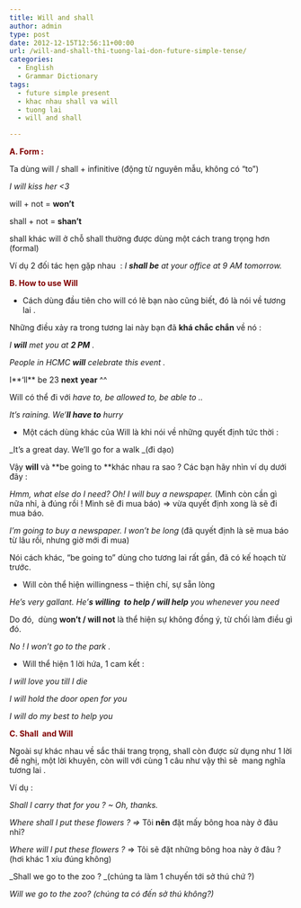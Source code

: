 ```yaml
---
title: Will and shall
author: admin
type: post
date: 2012-12-15T12:56:11+00:00
url: /will-and-shall-thi-tuong-lai-don-future-simple-tense/
categories:
  - English
  - Grammar Dictionary
tags:
  - future simple present
  - khac nhau shall va will
  - tuong lai
  - will and shall

---
```

<span style="color: #800000;" data-mce-mark="1"><strong>A. Form :</strong></span>

Ta dùng will / shall + infinitive (động từ nguyên mẫu, không có &#8220;to&#8221;)

_I will kiss her <3_

will + not = **won&#8217;t**

shall + not = **shan&#8217;t**

shall khác will ở chỗ shall thường được dùng một cách trang trọng hơn (formal)

Ví dụ 2 đối tác hẹn gặp nhau  : _I **shall be** at your office at 9 AM tomorrow._

<span style="color: #800000;" data-mce-mark="1"><strong>B. How to use Will </strong></span>

  * Cách dùng đầu tiên cho will có lẽ bạn nào cũng biết, đó là nói về tương lai .

Những điều xảy ra trong tương lai này bạn đã **khá chắc chắn** về nó :

_I **will** met you at **2 PM** ._

_People in HCMC **will** celebrate this event ._

I**&#8216;ll** be 23 **next** **year** ^^

Will có thể đi với _have to, be allowed to, be able to .._

_It&#8217;s raining. We&#8217;**ll have to** hurry_

  * <span style="line-height: 15px;" data-mce-mark="1">Một cách dùng khác của Will là khi nói về những quyết định tức thời :</span>

_It&#8217;s a great day. We&#8217;ll go for a walk _(đi dạo)

Vậy **will** và **be going to **khác nhau ra sao ? Các bạn hãy nhìn ví dụ dưới đây :

_Hmm, what else do I need? Oh! I will buy a newspaper._ (Mình còn cần gì nữa nhỉ, à đúng rồi ! Mình sẽ đi mua báo) => vừa quyết định xong là sẽ đi mua báo.

_I&#8217;m going to buy a newspaper. I won&#8217;t be long_ (đã quyết định là sẽ mua báo từ lâu rồi, nhưng giờ mới đi mua)

Nói cách khác, &#8220;be going to&#8221; dùng cho tương lai rất gần, đã có kế hoạch từ trước.

  * <span style="line-height: 15px;" data-mce-mark="1">Will còn thể hiện willingness &#8211; thiện chí, sự sẵn lòng</span>

_He&#8217;s very gallant. He&#8217;**s willing  to help / will help** you whenever you need_

Do đó,  dùng **won&#8217;t / will not** là thể hiện sự không đồng ý, từ chối làm điều gì đó.

_No ! I won&#8217;t go to the park ._

  * <span style="line-height: 15px;" data-mce-mark="1">Will thể hiện 1 lời hứa, 1 cam kết :</span>

_I will love you till I die_

_I will hold the door open for you_

_I will do my best to help you_

<span style="color: #800000;" data-mce-mark="1"><strong>C. Shall  and Will </strong></span>

Ngoài sự khác nhau về sắc thái trang trọng, shall còn được sử dụng như 1 lời đề nghị, một lời khuyên, còn will với cùng 1 câu như vậy thì sẽ  mang nghĩa tương lai .

Ví dụ :

_Shall I carry that for you ? ~ Oh, thanks._

_Where shall I put these flowers ? =>_ Tôi **nên** đặt mấy bông hoa này ở đâu nhỉ?

_Where will I put these flowers ?_ => Tôi sẽ đặt những bông hoa này ở đâu ? (hơi khác 1 xíu đúng không)

_Shall we go to the zoo ? _(chúng ta làm 1 chuyến tới sở thú chứ ?)

_Will we go to the zoo? (chúng ta có đến sở thú không?)_
